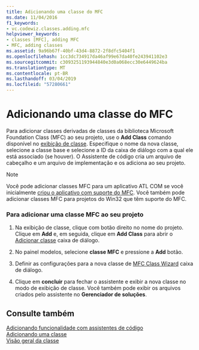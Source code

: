 ```yaml
---
title: Adicionando uma classe do MFC
ms.date: 11/04/2016
f1_keywords:
- vc.codewiz.classes.adding.mfc
helpviewer_keywords:
- classes [MFC], adding MFC
- MFC, adding classes
ms.assetid: 9a96b67f-40bf-43d4-8872-2f8dfc5404f1
ms.openlocfilehash: 1cc3dc734917da46af99e67da40fe243941102e3
ms.sourcegitcommit: c3093251193944840e3d0a068ecc30e6449624ba
ms.translationtype: MT
ms.contentlocale: pt-BR
ms.lasthandoff: 03/04/2019
ms.locfileid: "57280661"
---
```

# <a name="adding-an-mfc-class"></a>Adicionando uma classe do MFC

Para adicionar classes derivadas de classes da biblioteca Microsoft Foundation Class (MFC) ao seu projeto, use o **Add Class** comando disponível no [exibição de classe](/visualstudio/ide/viewing-the-structure-of-code). Especifique o nome da nova classe, selecione a classe base e selecione a ID da caixa de diálogo com a qual ele está associado (se houver). O Assistente de código cria um arquivo de cabeçalho e um arquivo de implementação e os adiciona ao seu projeto.

> [!NOTE]
>  Você pode adicionar classes MFC para um aplicativo ATL COM se você inicialmente [criou o aplicativo com suporte do MFC](../../atl/reference/mfc-support-in-atl-projects.md). Você também pode adicionar classes MFC para projetos do Win32 que têm suporte do MFC.

### <a name="to-add-an-mfc-class-to-your-project"></a>Para adicionar uma classe MFC ao seu projeto

1. Na exibição de classe, clique com botão direito no nome do projeto. Clique em **Add** e, em seguida, clique em **Add Class** para abrir o [Adicionar classe](../../ide/add-class-dialog-box.md) caixa de diálogo.

1. No painel modelos, selecione **classe MFC** e pressione a **Add** botão.

1. Definir as configurações para a nova classe de [MFC Class Wizard](../../mfc/reference/mfc-add-class-wizard.md) caixa de diálogo.

1. Clique em **concluir** para fechar o assistente e exibir a nova classe no modo de exibição de classe. Você também pode exibir os arquivos criados pelo assistente no **Gerenciador de soluções**.

## <a name="see-also"></a>Consulte também

[Adicionando funcionalidade com assistentes de código](../../ide/adding-functionality-with-code-wizards-cpp.md)<br/>
[Adicionando uma classe](../../ide/adding-a-class-visual-cpp.md)<br/>
[Visão geral da classe](../../mfc/class-library-overview.md)
